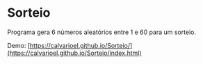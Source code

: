# Sorteio
Programa gera 6 números aleatórios entre 1 e 60 para um sorteio.

Demo: [https://calvarioel.github.io/Sorteio/](https://calvarioel.github.io/Sorteio/index.html)
